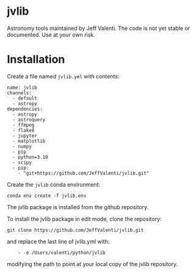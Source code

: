 # jvlib

Astronomy tools maintained by Jeff Valenti.
The code is not yet stable or documented.
Use at your own risk.

# Installation

Create a file named `jvlib.yml` with contents:

    name: jvlib
    channels:
      - default
      - astropy
    dependencies:
      - astropy
      - astroquery
      - ffmpeg
      - flake8
      - jupyter
      - matplotlib
      - numpy
      - pip
      - python=3.10
      - scipy
      - pip:
        - "git+https://github.com/JeffValenti/jvlib.git"

Create the `jvlib` conda environment:

    conda env create -f jvlib.env

The jvlib package is installed from the github repository.

To install the jvlib package in edit mode, clone the repository:

    git clone https://github.com/JeffValenti/jvlib.git

and replace the last line of jvlib.yml with:

        - -e /Users/valenti/python/jvlib

modifying the path to point at your local copy of the jvlib repository.
